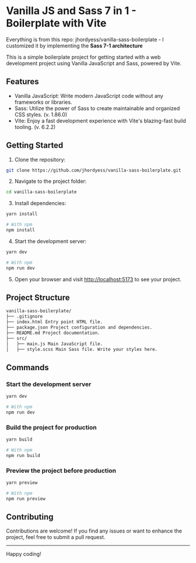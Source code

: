 # Vanilla JS and Sass 7 in 1 - Boilerplate with Vite

Everything is from this repo: jhordyess/vanilla-sass-boilerplate - I customized it by implementing the **Sass 7-1 architecture**

This is a simple boilerplate project for getting started with a web development project using Vanilla JavaScript and Sass, powered by Vite.

## Features

- Vanilla JavaScript: Write modern JavaScript code without any frameworks or libraries.
- Sass: Utilize the power of Sass to create maintainable and organized CSS styles. (v. 1.86.0)
- Vite: Enjoy a fast development experience with Vite's blazing-fast build tooling. (v. 6.2.2)

## Getting Started

1. Clone the repository:

```sh
git clone https://github.com/jhordyess/vanilla-sass-boilerplate.git
```

2. Navigate to the project folder:

```sh
cd vanilla-sass-boilerplate
```

3. Install dependencies:

```sh
yarn install

# With npm
npm install
```

4. Start the development server:

```sh
yarn dev

# With npm
npm run dev
```

5. Open your browser and visit [http://localhost:5173](http://localhost:5173) to see your project.

## Project Structure

```md
vanilla-sass-boilerplate/
├── .gitignore
├── index.html Entry point HTML file.
├── package.json Project configuration and dependencies.
├── README.md Project documentation.
├── src/
│   ├── main.js Main JavaScript file.
│   ├── style.scss Main Sass file. Write your styles here.
```

## Commands

### Start the development server

```sh
yarn dev

# With npm
npm run dev
```

### Build the project for production

```sh
yarn build

# With npm
npm run build
```

### Preview the project before production

```sh
yarn preview

# With npm
npm run preview
```

## Contributing

Contributions are welcome! If you find any issues or want to enhance the project, feel free to submit a pull request.

---

Happy coding!
